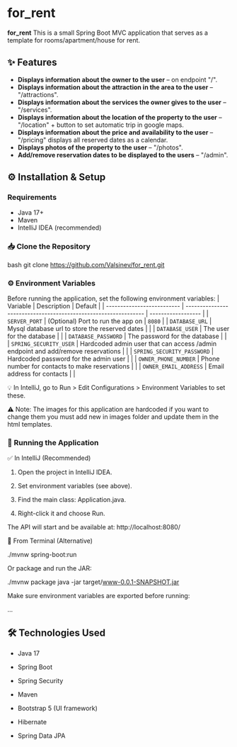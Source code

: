 # for_rent

**for_rent** This is a small Spring Boot MVC application that serves as a template for rooms/apartment/house for rent.


## ✨ Features

- **Displays information about the owner to the user** – on endpoint "/".
- **Displays information about the attraction in the area to the user** – "/attractions".
- **Displays information about the services the owner gives to the user** – "/services".
- **Displays information about the location of the property to the user** – "/location" + button to set automatic trip in google maps.
- **Displays information about the price and availability to the user** – "/pricing" displays all reserved dates as a calendar.
- **Displays photos of the property to the user** – "/photos".
- **Add/remove reservation dates to be displayed to the users** – "/admin".


## ⚙️ Installation & Setup

### Requirements

- Java 17+
- Maven
- IntelliJ IDEA (recommended)

### 📥 Clone the Repository

bash
git clone https://github.com/Valsinev/for_rent.git




### ⚙️ Environment Variables
Before running the application, set the following environment variables:
| Variable                   | Description                                                     | Default            |
| -------------------------- | --------------------------------------------------------------- | ------------------ |
| `SERVER_PORT`              | (Optional) Port to run the app on                               | `8080`             |
| `DATABASE_URL`             | Mysql database url to store the reserved dates                  |                    |
| `DATABASE_USER`            | The user for the database                                       |                    |
| `DATABASE_PASSWORD`        | The password for the database                                   |                    |
| `SPRING_SECURITY_USER`     | Hardcoded admin user that can access /admin endpoint and add/remove reservations  |                    |
| `SPRING_SECURITY_PASSWORD` | Hardcoded password for the admin user                           |                    |
| `OWNER_PHONE_NUMBER`       | Phone number for contacts to make reservations                  |                    |
| `OWNER_EMAIL_ADDRESS`      | Email address for contacts                          |                    |

💡 In IntelliJ, go to Run > Edit Configurations > Environment Variables to set these.

⚠️ Note: The images for this application are hardcoded if you want to change them you must add new in images folder and update them in the html templates.

### 🚀 Running the Application
✅ In IntelliJ (Recommended)

1. Open the project in IntelliJ IDEA.

2. Set environment variables (see above).

3. Find the main class: Application.java.

4. Right-click it and choose Run.

The API will start and be available at: http://localhost:8080/

🧪 From Terminal (Alternative)

./mvnw spring-boot:run

Or package and run the JAR:

./mvnw package
java -jar target/www-0.0.1-SNAPSHOT.jar

Make sure environment variables are exported before running:

...



## 🛠️ Technologies Used

- Java 17

- Spring Boot

- Spring Security

- Maven

- Bootstrap 5 (UI framework)

- Hibernate

- Spring Data JPA


